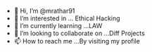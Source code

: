 - 👋 Hi, I’m @mrathar91
- 👀 I’m interested in ... Ethical Hacking 
- 🌱 I’m currently learning ...LAW
- 💞️ I’m looking to collaborate on ...Diff Projects 
- 📫 How to reach me ...By visiting my profile 

<!---
mrathar91/mrathar91 is a ✨ special ✨ repository because its `README.md` (this file) appears on your GitHub profile.
You can click the Preview link to take a look at your changes.
--->

